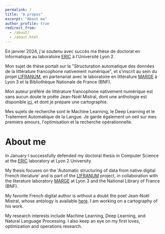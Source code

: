 ```yaml
---
permalink: /
title: "A propos"
excerpt: "About me"
author_profile: true
redirect_from: 
  - /about/
  - /about.html
---
```


En janvier 2024, j'ai soutenu avec succès ma thèse de doctorat en Informatique au laboratoire [ERIC](https://eric.msh-lse.fr/) à l'Université Lyon 2.

Mon sujet de thèse portait sur la "Structuration automatique des données de la littérature francophone nativement numérique", et s'inscrit au sein du projet [LIFRANUM](https://projet-lifranum.univ-lyon3.fr/), en partenariat avec le laboratoire en littérature [MARGE](https://marge.univ-lyon3.fr/) à Lyon 3 et la Bibliothèque Nationale de France (BNF). 

Mon auteur préféré de littérature francophone nativement numérique est sans aucun doute le poête Jean-Noël Mistral, dont une anthologie est disponible [ici](https://www.youtube.com/watch?v=cu7x2GUisOs&list=PLilG97Vr9u9PXBAa-0GZtq8wdGOqNkqUd&ab_channel=RadioNova), et dont je prépare une cartographie.

Mes sujets de recherche sont le Machine Learning, le Deep Learning et le Traitement Automatique de la Langue. Je garde également un oeil sur mes premiers amours, l'optimisation et la recherche opérationnelle.

# About me
In January I successfully defended my doctoral thesis in Computer Science at the [ERIC](https://eric.msh-lse.fr/) laboratory at Lyon 2 University.

My thesis focuses on the 'Automatic structuring of data from native digital French literature' and is part of the [LIFRANUM](https://projet-lifranum.univ-lyon3.fr/) project, in collaboration with the literature laboratory [MARGE](https://marge.univ-lyon3.fr/) at Lyon 3 and the National Library of France (BNF).

My favorite French digital author is without a doubt the poet Jean-Noël Mistral, whose antology is available [here](https://www.youtube.com/watch?v=cu7x2GUisOs&list=PLilG97Vr9u9PXBAa-0GZtq8wdGOqNkqUd&ab_channel=RadioNova). I am working on a cartography of his work.

My research interests include Machine Learning, Deep Learning, and Natural Language Processing. I also keep an eye on my first loves, optimization and operations research.